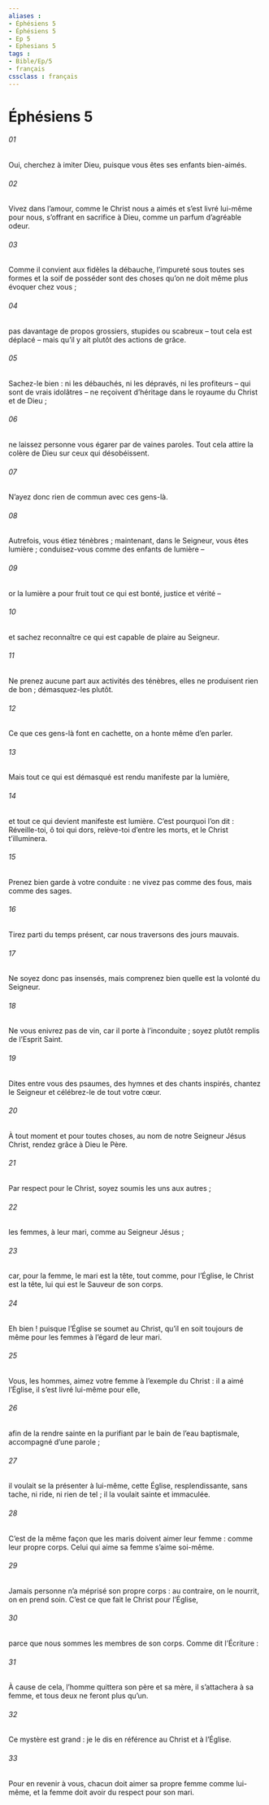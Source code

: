 ```yaml
---
aliases : 
- Éphésiens 5
- Éphésiens 5
- Ep 5
- Ephesians 5
tags : 
- Bible/Ep/5
- français
cssclass : français
---
```


# Éphésiens 5

###### 01
Oui, cherchez à imiter Dieu, puisque vous êtes ses enfants bien-aimés.
###### 02
Vivez dans l’amour, comme le Christ nous a aimés et s’est livré lui-même pour nous, s’offrant en sacrifice à Dieu, comme un parfum d’agréable odeur.
###### 03
Comme il convient aux fidèles la débauche, l’impureté sous toutes ses formes et la soif de posséder sont des choses qu’on ne doit même plus évoquer chez vous ;
###### 04
pas davantage de propos grossiers, stupides ou scabreux – tout cela est déplacé – mais qu’il y ait plutôt des actions de grâce.
###### 05
Sachez-le bien : ni les débauchés, ni les dépravés, ni les profiteurs – qui sont de vrais idolâtres – ne reçoivent d’héritage dans le royaume du Christ et de Dieu ;
###### 06
ne laissez personne vous égarer par de vaines paroles. Tout cela attire la colère de Dieu sur ceux qui désobéissent.
###### 07
N’ayez donc rien de commun avec ces gens-là.
###### 08
Autrefois, vous étiez ténèbres ; maintenant, dans le Seigneur, vous êtes lumière ; conduisez-vous comme des enfants de lumière –
###### 09
or la lumière a pour fruit tout ce qui est bonté, justice et vérité –
###### 10
et sachez reconnaître ce qui est capable de plaire au Seigneur.
###### 11
Ne prenez aucune part aux activités des ténèbres, elles ne produisent rien de bon ; démasquez-les plutôt.
###### 12
Ce que ces gens-là font en cachette, on a honte même d’en parler.
###### 13
Mais tout ce qui est démasqué est rendu manifeste par la lumière,
###### 14
et tout ce qui devient manifeste est lumière. C’est pourquoi l’on dit :
Réveille-toi, ô toi qui dors,
relève-toi d’entre les morts,
et le Christ t’illuminera.
###### 15
Prenez bien garde à votre conduite : ne vivez pas comme des fous, mais comme des sages.
###### 16
Tirez parti du temps présent, car nous traversons des jours mauvais.
###### 17
Ne soyez donc pas insensés, mais comprenez bien quelle est la volonté du Seigneur.
###### 18
Ne vous enivrez pas de vin, car il porte à l’inconduite ; soyez plutôt remplis de l’Esprit Saint.
###### 19
Dites entre vous des psaumes, des hymnes et des chants inspirés, chantez le Seigneur et célébrez-le de tout votre cœur.
###### 20
À tout moment et pour toutes choses, au nom de notre Seigneur Jésus Christ, rendez grâce à Dieu le Père.
###### 21
Par respect pour le Christ, soyez soumis les uns aux autres ;
###### 22
les femmes, à leur mari, comme au Seigneur Jésus ;
###### 23
car, pour la femme, le mari est la tête, tout comme, pour l’Église, le Christ est la tête, lui qui est le Sauveur de son corps.
###### 24
Eh bien ! puisque l’Église se soumet au Christ, qu’il en soit toujours de même pour les femmes à l’égard de leur mari.
###### 25
Vous, les hommes, aimez votre femme à l’exemple du Christ : il a aimé l’Église, il s’est livré lui-même pour elle,
###### 26
afin de la rendre sainte en la purifiant par le bain de l’eau baptismale, accompagné d’une parole ;
###### 27
il voulait se la présenter à lui-même, cette Église, resplendissante, sans tache, ni ride, ni rien de tel ; il la voulait sainte et immaculée.
###### 28
C’est de la même façon que les maris doivent aimer leur femme : comme leur propre corps. Celui qui aime sa femme s’aime soi-même.
###### 29
Jamais personne n’a méprisé son propre corps : au contraire, on le nourrit, on en prend soin. C’est ce que fait le Christ pour l’Église,
###### 30
parce que nous sommes les membres de son corps. Comme dit l’Écriture :
###### 31
À cause de cela, l’homme quittera son père et sa mère, il s’attachera à sa femme, et tous deux ne feront plus qu’un.
###### 32
Ce mystère est grand : je le dis en référence au Christ et à l’Église.
###### 33
Pour en revenir à vous, chacun doit aimer sa propre femme comme lui-même, et la femme doit avoir du respect pour son mari.
